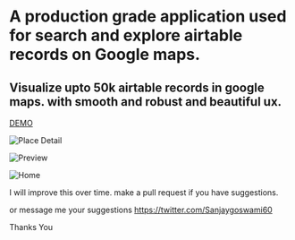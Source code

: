 # A production grade application used for search and explore airtable records on Google maps.

## Visualize upto 50k airtable records in google maps. with smooth and robust and beautiful ux.

[DEMO]([url](https://sanjaygoswami.online/?viewKey=viwWRnexxjkeIg4PW))

![Place Detail](https://github.com/sadhu-sanjay/airtable-maps/assets/10679621/135fc8c8-a02a-40c4-aca3-45a70113638d)

![Preview](https://github.com/sadhu-sanjay/airtable-maps/assets/10679621/d9f53dd8-2714-44a9-9d79-71e1b1eee85b)

![Home](https://github.com/sadhu-sanjay/airtable-maps/assets/10679621/15a8ffc9-3879-4318-8e07-b9b4f9c0fdc2)


I will improve this over time. 
make a pull request if you have suggestions.

or message me your suggestions https://twitter.com/Sanjaygoswami60

Thanks You
